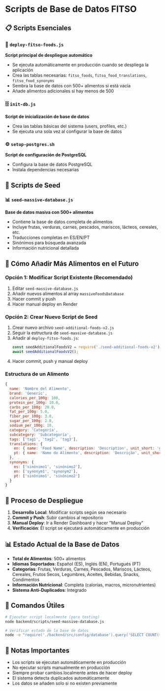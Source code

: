 # Scripts de Base de Datos FITSO

## 📋 Scripts Esenciales

### 🚀 `deploy-fitso-foods.js`
**Script principal de despliegue automático**
- Se ejecuta automáticamente en producción cuando se despliega la aplicación
- Crea las tablas necesarias: `fitso_foods`, `fitso_food_translations`, `fitso_food_synonyms`
- Sembra la base de datos con 500+ alimentos si está vacía
- Añade alimentos adicionales si hay menos de 500

### 🗄️ `init-db.js`
**Script de inicialización de base de datos**
- Crea las tablas básicas del sistema (users, profiles, etc.)
- Se ejecuta una sola vez al configurar la base de datos

### ⚙️ `setup-postgres.sh`
**Script de configuración de PostgreSQL**
- Configura la base de datos PostgreSQL
- Instala dependencias necesarias

## 🌱 Scripts de Seed

### 📊 `seed-massive-database.js`
**Base de datos masiva con 500+ alimentos**
- Contiene la base de datos completa de alimentos
- Incluye frutas, verduras, carnes, pescados, mariscos, lácteos, cereales, etc.
- Traducciones completas en ES/EN/PT
- Sinónimos para búsqueda avanzada
- Información nutricional detallada

## 🔄 Cómo Añadir Más Alimentos en el Futuro

### Opción 1: Modificar Script Existente (Recomendado)
1. Editar `seed-massive-database.js`
2. Añadir nuevos alimentos al array `massiveFoodsDatabase`
3. Hacer commit y push
4. Hacer manual deploy en Render

### Opción 2: Crear Nuevo Script de Seed
1. Crear nuevo archivo `seed-additional-foods-v2.js`
2. Seguir la estructura de `seed-massive-database.js`
3. Añadir al `deploy-fitso-foods.js`:
   ```javascript
   const seedAdditionalFoodsV2 = require('./seed-additional-foods-v2');
   await seedAdditionalFoodsV2();
   ```
4. Hacer commit, push y manual deploy

### Estructura de un Alimento
```javascript
{
  name: 'Nombre del Alimento',
  brand: 'Generic',
  calories_per_100g: 100,
  protein_per_100g: 10.0,
  carbs_per_100g: 20.0,
  fat_per_100g: 5.0,
  fiber_per_100g: 3.0,
  sugar_per_100g: 2.0,
  sodium_per_100g: 10,
  category: 'Categoría',
  subcategory: 'Subcategoría',
  tags: ['tag1', 'tag2', 'tag3'],
  translations: {
    en: { name: 'Food Name', description: 'Description', unit_short: 'g', unit_long: 'gram' },
    pt: { name: 'Nome do Alimento', description: 'Descrição', unit_short: 'g', unit_long: 'grama' }
  },
  synonyms: {
    es: ['sinónimo1', 'sinónimo2'],
    en: ['synonym1', 'synonym2'],
    pt: ['sinônimo1', 'sinônimo2']
  }
}
```

## 🚀 Proceso de Despliegue

1. **Desarrollo Local**: Modificar scripts según sea necesario
2. **Commit y Push**: Subir cambios al repositorio
3. **Manual Deploy**: Ir a Render Dashboard y hacer "Manual Deploy"
4. **Verificación**: El script se ejecutará automáticamente en producción

## 📊 Estado Actual de la Base de Datos

- **Total de Alimentos**: 500+ alimentos
- **Idiomas Soportados**: Español (ES), Inglés (EN), Portugués (PT)
- **Categorías**: Frutas, Verduras, Carnes, Pescados, Mariscos, Lácteos, Cereales, Frutos Secos, Legumbres, Aceites, Bebidas, Snacks, Condimentos
- **Información Nutricional**: Completa (calorías, macros, micronutrientes)
- **Sistema Anti-Duplicados**: Integrado

## 🔧 Comandos Útiles

```bash
# Ejecutar script localmente (para testing)
node backend/scripts/seed-massive-database.js

# Verificar estado de la base de datos
node -e "require('./backend/src/config/database').query('SELECT COUNT(*) FROM fitso_foods').then(r => console.log('Alimentos:', r.rows[0].count))"
```

## 📝 Notas Importantes

- Los scripts se ejecutan automáticamente en producción
- No ejecutar scripts manualmente en producción
- Siempre probar cambios localmente antes de hacer deploy
- El sistema detecta duplicados automáticamente
- Los datos se añaden solo si no existen previamente
